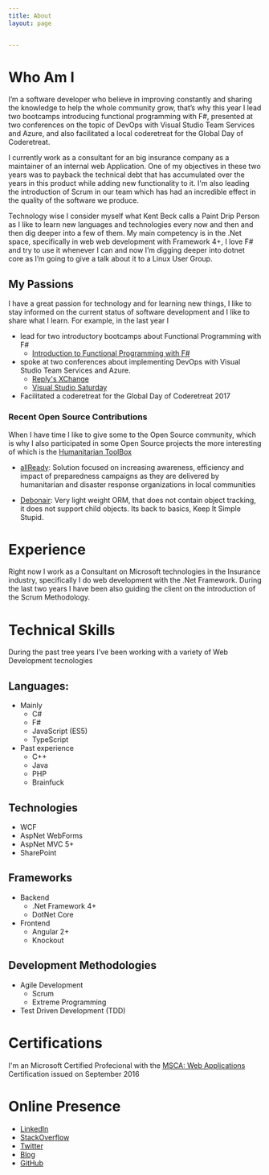 ```yaml
---
title: About
layout: page


---
```

<!-- ![Profile Image]({{ site.url }}/{{ site.picture }}) -->


# Who Am I
I’m a software developer who believe in improving constantly and sharing the knowledge to help the whole community grow, that’s why this year I lead two bootcamps introducing functional programming with F#, presented at two conferences on the topic of DevOps with Visual Studio Team Services and Azure, and also facilitated a local coderetreat for the Global Day of Coderetreat. 

I currently work as a consultant for an big insurance company as a maintainer of an internal web Application. One of my objectives in these two years was to payback the technical debt that has accumulated over the years in this product while adding new functionality to it. I'm also leading the introduction of Scrum in our team which has had an incredible effect in the quality of the software we produce. 

Technology wise I consider myself what Kent Beck calls a Paint Drip Person as I like to learn new languages and technologies every now and then and then dig deeper into a few of them. My main competency is in the .Net space, specifically in web web development with Framework 4+, I love F# and try to use it whenever I can and now I’m digging deeper into dotnet core as I’m going to give a talk about it to a Linux User Group.

## My Passions
I have a great passion for technology and for learning new things, I like to stay informed on the current status of software development and I like to share what I learn. For example, in the last year I 
 * lead for two introductory bootcamps about Functional Programming with F#
   * [Introduction to Functional Programming with F#](https://www.slideshare.net/slideshow/embed_code/key/49qJBZI1FEM8sL)
 * spoke at two conferences about implementing DevOps with Visual Studio Team Services and Azure.
   * [Reply's XChange](http://www.reply.com/it/xchange-2017-milano)
   * [Visual Studio Saturday](https://www.xedotnet.org/eventi/visual-studio-saturday-2017/) 
 * Facilitated a coderetreat for the Global Day of Coderetreat 2017


### Recent Open Source Contributions
 
When I have time I like to give some to the Open Source community, which is why I also participated in some Open Source projects the more interesting of which is the [Humanitarian ToolBox](https://github.com/HTBox) 

* [allReady](https://github.com/HTBox/allReady): Solution focused on increasing awareness, efficiency and impact of preparedness campaigns as they are delivered by humanitarian and disaster response organizations in local communities

* [Debonair](https://github.com/JamesStuddart/debonair): Very light weight ORM, that does not contain object tracking, it does not support child objects. Its back to basics, Keep It Simple Stupid.

# Experience

Right now I work as a Consultant on Microsoft technologies in the Insurance industry, specifically I do web development with the .Net Framework. During the last two years I have been also guiding the client on the introduction of the Scrum Methodology. 


# Technical Skills
During the past tree years I've been working with a variety of Web Development tecnologies

## Languages: 
* Mainly
    * C#
    * F#
    * JavaScript (ES5)
    * TypeScript
* Past experience
    * C++
    * Java
    * PHP
    * Brainfuck

## Technologies
* WCF
* AspNet WebForms
* AspNet MVC 5+
* SharePoint

## Frameworks
* Backend
  * .Net Framework 4+
  * DotNet Core
* Frontend
  * Angular 2+
  * Knockout

## Development Methodologies
* Agile Development 
    * Scrum
    * Extreme Programming
* Test Driven Development (TDD)

# Certifications
I'm an Microsoft Certified Profecional with the [MSCA: Web Applications](https://www.youracclaim.com/badges/9c1650eb-fa14-42bb-9b74-b440e848aa0b/linked_in_profile) Certification issued on September 2016

# Online Presence
* [LinkedIn](https://www.linkedin.com/in/danielepozzobon/)
* [StackOverflow](https://stackoverflow.com/story/danielepozzobon)
* [Twitter](https://twitter.com/pozzobondaniele)
* [Blog](http://codecleane.rs)
* [GitHub](https://github.com/danielepo)
